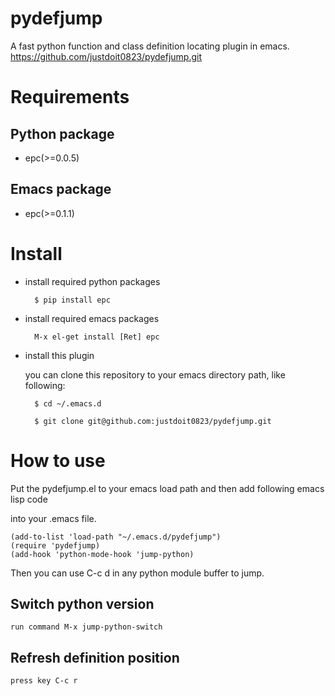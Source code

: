 pydefjump
=========

A fast python function and class definition locating plugin in emacs.
https://github.com/justdoit0823/pydefjump.git


Requirements
============


Python package
--------------

* epc(>=0.0.5)



Emacs package
-------------

* epc(>=0.1.1)



Install
=======


* install required python packages


		$ pip install epc


* install required emacs packages


		M-x el-get install [Ret] epc


* install this plugin

	you can clone this repository to your emacs directory path, like following:

		$ cd ~/.emacs.d

		$ git clone git@github.com:justdoit0823/pydefjump.git


How to use
==========

Put the pydefjump.el to your emacs load path and then add following emacs lisp code

into your .emacs file.

	(add-to-list 'load-path "~/.emacs.d/pydefjump")
	(require 'pydefjump)
	(add-hook 'python-mode-hook 'jump-python)

Then you can use C-c d in any python module buffer to jump.


Switch python version
---------------------

	run command M-x jump-python-switch


Refresh definition position
---------------------------

	press key C-c r
